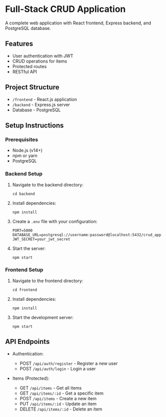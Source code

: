 # Full-Stack CRUD Application

A complete web application with React frontend, Express backend, and PostgreSQL database.

## Features

- User authentication with JWT
- CRUD operations for items
- Protected routes
- RESTful API

## Project Structure

- `/frontend` - React.js application
- `/backend` - Express.js server
- Database - PostgreSQL

## Setup Instructions

### Prerequisites

- Node.js (v14+)
- npm or yarn
- PostgreSQL

### Backend Setup

1. Navigate to the backend directory:
   ```
   cd backend
   ```

2. Install dependencies:
   ```
   npm install
   ```

3. Create a `.env` file with your configuration:
   ```
   PORT=5000
   DATABASE_URL=postgresql://username:password@localhost:5432/crud_app
   JWT_SECRET=your_jwt_secret
   ```

4. Start the server:
   ```
   npm start
   ```

### Frontend Setup

1. Navigate to the frontend directory:
   ```
   cd frontend
   ```

2. Install dependencies:
   ```
   npm install
   ```

3. Start the development server:
   ```
   npm start
   ```

## API Endpoints

- Authentication:
  - POST `/api/auth/register` - Register a new user
  - POST `/api/auth/login` - Login a user

- Items (Protected):
  - GET `/api/items` - Get all items
  - GET `/api/items/:id` - Get a specific item
  - POST `/api/items` - Create a new item
  - PUT `/api/items/:id` - Update an item
  - DELETE `/api/items/:id` - Delete an item
